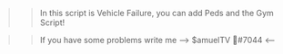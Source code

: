 >> In this script is Vehicle Failure, you can add Peds and the Gym Script! 

>> If you have some problems write me --> $amuelTV 🧊#7044 <--
